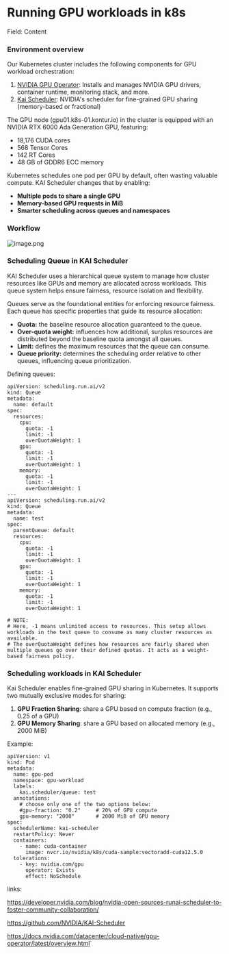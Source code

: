 # Running GPU workloads in k8s

Field: Content

### Environment overview

Our Kubernetes cluster includes the following components for GPU workload orchestration:

1. [NVIDIA GPU Operator](https://github.com/NVIDIA/gpu-operator): Installs and manages NVIDIA GPU drivers, container runtime, monitoring stack, and more.
2. [Kai Scheduler](https://github.com/NVIDIA/kai): NVIDIA's scheduler for fine-grained GPU sharing (memory-based or fractional)

The GPU node (gpu01.k8s-01.kontur.io) in the cluster is equipped with an NVIDIA RTX 6000 Ada Generation GPU, featuring:
* 18,176 CUDA cores
* 568 Tensor Cores
* 142 RT Cores
* 48 GB of GDDR6 ECC memory

Kubernetes schedules one pod per GPU by default, often wasting valuable compute. KAI Scheduler changes that by enabling:
* **Multiple pods to share a single GPU**
* **Memory-based GPU requests in MiB**
* **Smarter scheduling across queues and namespaces**

### Workflow

![image.png](https://kontur.fibery.io/api/files/0ab72e98-d650-4d2d-964d-e280a962857a#align=%3Aalignment%2Fblock-left&width=949.0333251953125&height=474 "")

### Scheduling Queue in KAI Scheduler

KAI Scheduler uses a hierarchical queue system to manage how cluster resources like GPUs and memory are allocated across workloads. This queue system helps ensure fairness, resource isolation and flexibility.

Queues serve as the foundational entities for enforcing resource fairness. Each queue has specific properties that guide its resource allocation:
* **Quota:** the baseline resource allocation guaranteed to the queue.
* **Over-quota weight:** influences how additional, surplus resources are distributed beyond the baseline quota amongst all queues.
* **Limit:** defines the maximum resources that the queue can consume.
* **Queue priority:** determines the scheduling order relative to other queues, influencing queue prioritization.

Defining queues:

```
apiVersion: scheduling.run.ai/v2
kind: Queue
metadata:
  name: default
spec:
  resources:
    cpu:
      quota: -1
      limit: -1
      overQuotaWeight: 1
    gpu:
      quota: -1
      limit: -1
      overQuotaWeight: 1
    memory:
      quota: -1
      limit: -1
      overQuotaWeight: 1
---
apiVersion: scheduling.run.ai/v2
kind: Queue
metadata:
  name: test
spec:
  parentQueue: default
  resources:
    cpu:
      quota: -1
      limit: -1
      overQuotaWeight: 1
    gpu:
      quota: -1
      limit: -1
      overQuotaWeight: 1
    memory:
      quota: -1
      limit: -1
      overQuotaWeight: 1

# NOTE:
# Here, -1 means unlimited access to resources. This setup allows workloads in the test queue to consume as many cluster resources as available.
# The overQuotaWeight defines how resources are fairly shared when multiple queues go over their defined quotas. It acts as a weight-based fairness policy.
```

### Scheduling workloads in KAI Scheduler

Kai Scheduler enables fine-grained GPU sharing in Kubernetes. It supports two mutually exclusive modes for sharing:

1. **GPU Fraction Sharing**: share a GPU based on compute fraction (e.g., 0.25 of a GPU)
2. **GPU Memory Sharing**: share a GPU based on allocated memory (e.g., 2000 MiB)

Example:

```
apiVersion: v1
kind: Pod
metadata:
  name: gpu-pod
  namespace: gpu-workload
  labels:
    kai.scheduler/queue: test
  annotations:
    # choose only one of the two options below:
    #gpu-fraction: "0.2"     # 20% of GPU compute
    gpu-memory: "2000"       # 2000 MiB of GPU memory
spec:
  schedulerName: kai-scheduler
  restartPolicy: Never
  containers:
    - name: cuda-container
      image: nvcr.io/nvidia/k8s/cuda-sample:vectoradd-cuda12.5.0
  tolerations:
    - key: nvidia.com/gpu
      operator: Exists
      effect: NoSchedule
```

links:

<https://developer.nvidia.com/blog/nvidia-open-sources-runai-scheduler-to-foster-community-collaboration/>

<https://github.com/NVIDIA/KAI-Scheduler>

<https://docs.nvidia.com/datacenter/cloud-native/gpu-operator/latest/overview.html>\`
